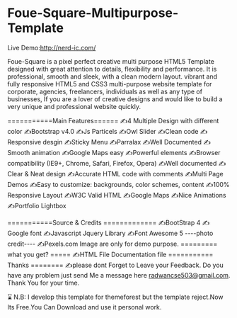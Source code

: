 # Foue-Square-Multipurpose-Template

Live Demo:http://nerd-ic.com/

Foue-Square is a pixel perfect creative multi purpose HTML5 Template designed with great attention to details, flexibility and performance. It is professional, smooth and sleek, with a clean modern layout.   vibrant and fully responsive HTML5 and CSS3 multi-purpose website template for corporate, agencies, freelancers, individuals as well as any type of businesses, If you are a lover of creative designs and would like to build a very unique and professional website quickly.


===========Main Features======
✍4 Multiple Design with different color
✍Bootstrap v4.0
✍Js Particels
✍Owl Slider
✍Clean code
✍Responsive desgin
✍Sticky Menu
✍Parralax
✍Well Documented
✍Smooth animation
✍Google Maps easy
✍Powerful elements
✍Browser compatibility (IE9+, Chrome, Safari, Firefox, Opera)
✍Well documented
✍Clear & Neat design
✍Accurate HTML code with comments
✍Multi Page Demos
✍Easy to customize: backgrounds, color schemes, content
✍100% Responsive Layout
✍W3C Valid HTML
✍Google Maps
✍Nice Animations
✍Portfolio Lightbox

===========Source & Credits ============= 
✍BootStrap 4 
✍Google font 
✍Javascript Jquery Library
✍Font Awesome 5 
----photo credit---- 
✍Pexels.com Image are only for demo purpose.
========= what you get? ===== 
✍HTML File Documentation file
=========== Thanks ======== 
✍please dont Forget to Leave your Feedback. Do you have any problem just send Me a message here radwancse503@gmail.com. Thank You for your time.

⌛ N.B: I develop this template for themeforest but the template reject.Now Its Free.You Can Download and use it personal work.


